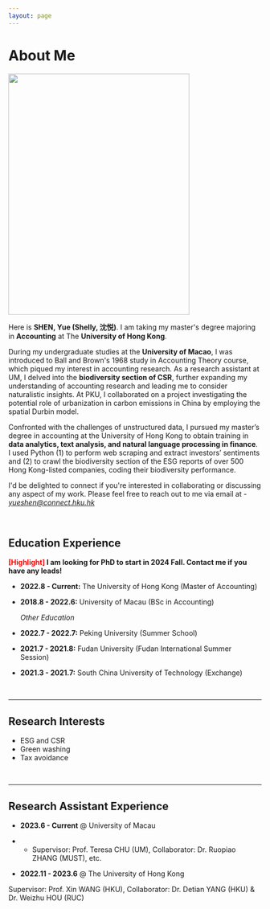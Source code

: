 ```yaml
---
layout: page
---
```


# About Me

<img src="https://shenyue0324.github.io/yueshen.jpg.jpg" class="floatpic" width="360" height="480">

Here is **SHEN, Yue (Shelly, 沈悦)**. I am taking my master's degree majoring in **Accounting** at The **University of Hong Kong**. 


During my undergraduate studies at the **University of Macao**, I was introduced to Ball and Brown's 1968 study in Accounting Theory course, which piqued my interest in accounting research. As a research assistant at UM, I delved into the **biodiversity section of CSR**, further expanding my understanding of accounting research and leading me to consider naturalistic insights. At PKU, I collaborated on a project investigating the potential role of urbanization in carbon emissions in China by employing the spatial Durbin model. 


Confronted with the challenges of unstructured data, I pursued my master’s degree in accounting at the University of Hong Kong to obtain training in **data analytics, text analysis, and natural language processing in finance**. I used Python (1) to perform web scraping and extract investors’ sentiments and (2) to crawl the biodiversity section of the ESG reports of over 500 Hong Kong-listed companies, coding their biodiversity performance.


I'd be delighted to connect if you're interested in collaborating or discussing any aspect of my work. Please feel free to reach out to me via email at - *yueshen@connect.hku.hk*

<br>

## Education Experience

**<font color='red'>[Highlight]</font> I am looking for PhD to start in 2024 Fall. Contact me if you have any leads!**

- **2022.8 - Current:** The University of Hong Kong (Master of Accounting)
- **2018.8 - 2022.6:** University of Macau (BSc in Accounting)

  *Other Education*
- **2022.7 - 2022.7:** Peking University (Summer School)
- **2021.7 - 2021.8:** Fudan University (Fudan International Summer Session)
- **2021.3 - 2021.7:** South China University of Technology (Exchange)

<br>

---

## Research Interests

- ESG and CSR
- Green washing
- Tax avoidance

<br>

---

## Research Assistant Experience

- **2023.6 - Current** @ University of Macau

- - Supervisor: Prof. Teresa CHU (UM), Collaborator: Dr. Ruopiao ZHANG (MUST), etc.
  
- **2022.11 - 2023.6** @ The University of Hong Kong

Supervisor: Prof. Xin WANG (HKU), Collaborator: Dr. Detian YANG (HKU) & Dr. Weizhu HOU (RUC)


  
<br>

